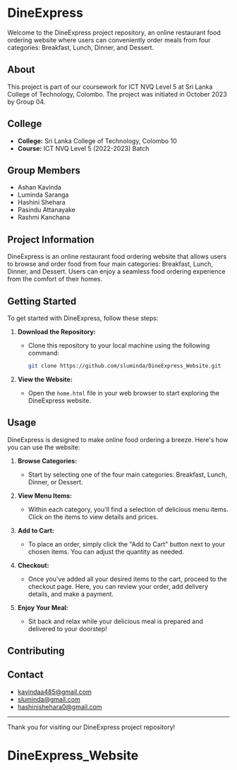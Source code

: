 # DineExpress

Welcome to the DineExpress project repository, an online restaurant food ordering website where users can conveniently order meals from four categories: Breakfast, Lunch, Dinner, and Dessert.

## About

This project is part of our coursework for ICT NVQ Level 5 at Sri Lanka College of Technology, Colombo. The project was initiated in October 2023 by Group 04.

## College

- **College:** Sri Lanka College of Technology, Colombo 10
- **Course:** ICT NVQ Level 5 (2022-2023) Batch

## Group Members

- Ashan Kavinda
- Luminda Saranga
- Hashini Shehara
- Pasindu Attanayake
- Rashmi Kanchana

## Project Information

DineExpress is an online restaurant food ordering website that allows users to browse and order food from four main categories: Breakfast, Lunch, Dinner, and Dessert. Users can enjoy a seamless food ordering experience from the comfort of their homes.

## Getting Started

To get started with DineExpress, follow these steps:

1. **Download the Repository:** 
   - Clone this repository to your local machine using the following command:
     ```bash
     git clone https://github.com/sluminda/DineExpress_Website.git
     ```

2. **View the Website:**
   - Open the `home.html` file in your web browser to start exploring the DineExpress website.

## Usage

DineExpress is designed to make online food ordering a breeze. Here's how you can use the website:

1. **Browse Categories:**
   - Start by selecting one of the four main categories: Breakfast, Lunch, Dinner, or Dessert.

2. **View Menu Items:**
   - Within each category, you'll find a selection of delicious menu items. Click on the items to view details and prices.

3. **Add to Cart:**
   - To place an order, simply click the "Add to Cart" button next to your chosen items. You can adjust the quantity as needed.

4. **Checkout:**
   - Once you've added all your desired items to the cart, proceed to the checkout page. Here, you can review your order, add delivery details, and make a payment.

5. **Enjoy Your Meal:**
   - Sit back and relax while your delicious meal is prepared and delivered to your doorstep!

## Contributing




## Contact

- kavindaa485@gmail.com
- sluminda@gmail.com
- hashinishehara0@gmail.com

---

Thank you for visiting our DineExpress project repository!
# DineExpress_Website

